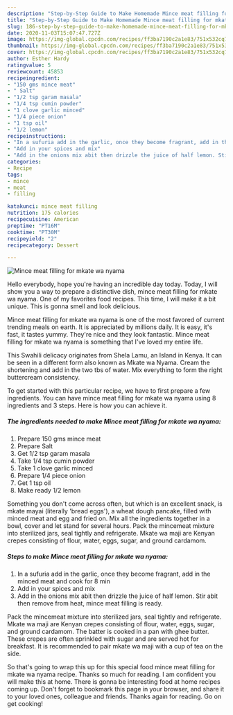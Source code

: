 ```yaml
---
description: "Step-by-Step Guide to Make Homemade Mince meat filling for mkate wa nyama"
title: "Step-by-Step Guide to Make Homemade Mince meat filling for mkate wa nyama"
slug: 186-step-by-step-guide-to-make-homemade-mince-meat-filling-for-mkate-wa-nyama
date: 2020-11-03T15:07:47.727Z
image: https://img-global.cpcdn.com/recipes/ff3ba7190c2a1e83/751x532cq70/mince-meat-filling-for-mkate-wa-nyama-recipe-main-photo.jpg
thumbnail: https://img-global.cpcdn.com/recipes/ff3ba7190c2a1e83/751x532cq70/mince-meat-filling-for-mkate-wa-nyama-recipe-main-photo.jpg
cover: https://img-global.cpcdn.com/recipes/ff3ba7190c2a1e83/751x532cq70/mince-meat-filling-for-mkate-wa-nyama-recipe-main-photo.jpg
author: Esther Hardy
ratingvalue: 5
reviewcount: 45853
recipeingredient:
- "150 gms mince meat"
- " Salt"
- "1/2 tsp garam masala"
- "1/4 tsp cumin powder"
- "1 clove garlic minced"
- "1/4 piece onion"
- "1 tsp oil"
- "1/2 lemon"
recipeinstructions:
- "In a sufuria add in the garlic, once they become fragrant, add in the minced meat and cook for 8 min"
- "Add in your spices and mix"
- "Add in the onions mix abit then drizzle the juice of half lemon. Stir abit then remove from heat, mince meat filling is ready."
categories:
- Recipe
tags:
- mince
- meat
- filling

katakunci: mince meat filling 
nutrition: 175 calories
recipecuisine: American
preptime: "PT16M"
cooktime: "PT30M"
recipeyield: "2"
recipecategory: Dessert

---
```



![Mince meat filling for mkate wa nyama](https://img-global.cpcdn.com/recipes/ff3ba7190c2a1e83/751x532cq70/mince-meat-filling-for-mkate-wa-nyama-recipe-main-photo.jpg)

Hello everybody, hope you're having an incredible day today. Today, I will show you a way to prepare a distinctive dish, mince meat filling for mkate wa nyama. One of my favorites food recipes. This time, I will make it a bit unique. This is gonna smell and look delicious.

Mince meat filling for mkate wa nyama is one of the most favored of current trending meals on earth. It is appreciated by millions daily. It is easy, it's fast, it tastes yummy. They're nice and they look fantastic. Mince meat filling for mkate wa nyama is something that I've loved my entire life.

This Swahili delicacy originates from Shela Lamu, an Island in Kenya. It can be seen in a different form also known as Mkate wa Nyama. Cream the shortening and add in the two tbs of water. Mix everything to form the right buttercream consistency.


To get started with this particular recipe, we have to first prepare a few ingredients. You can have mince meat filling for mkate wa nyama using 8 ingredients and 3 steps. Here is how you can achieve it.

<!--inarticleads1-->

##### The ingredients needed to make Mince meat filling for mkate wa nyama:

1. Prepare 150 gms mince meat
1. Prepare  Salt
1. Get 1/2 tsp garam masala
1. Take 1/4 tsp cumin powder
1. Take 1 clove garlic minced
1. Prepare 1/4 piece onion
1. Get 1 tsp oil
1. Make ready 1/2 lemon


Something you don&#39;t come across often, but which is an excellent snack, is mkate mayai (literally &#39;bread eggs&#39;), a wheat dough pancake, filled with minced meat and egg and fried on. Mix all the ingredients together in a bowl, cover and let stand for several hours. Pack the mincemeat mixture into sterilized jars, seal tightly and refrigerate. Mkate wa maji are Kenyan crepes consisting of flour, water, eggs, sugar, and ground cardamom. 

<!--inarticleads2-->

##### Steps to make Mince meat filling for mkate wa nyama:

1. In a sufuria add in the garlic, once they become fragrant, add in the minced meat and cook for 8 min
1. Add in your spices and mix
1. Add in the onions mix abit then drizzle the juice of half lemon. Stir abit then remove from heat, mince meat filling is ready.


Pack the mincemeat mixture into sterilized jars, seal tightly and refrigerate. Mkate wa maji are Kenyan crepes consisting of flour, water, eggs, sugar, and ground cardamom. The batter is cooked in a pan with ghee butter. These crepes are often sprinkled with sugar and are served hot for breakfast. It is recommended to pair mkate wa maji with a cup of tea on the side. 

So that's going to wrap this up for this special food mince meat filling for mkate wa nyama recipe. Thanks so much for reading. I am confident you will make this at home. There is gonna be interesting food at home recipes coming up. Don't forget to bookmark this page in your browser, and share it to your loved ones, colleague and friends. Thanks again for reading. Go on get cooking!
